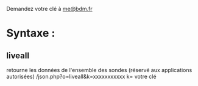 Demandez votre clé à me@bdm.fr

# Syntaxe :

## liveall
retourne les données de l'ensemble des sondes (réservé aux applications autorisées)
/json.php?o=liveall&k=xxxxxxxxxxx
k= votre clé

 
